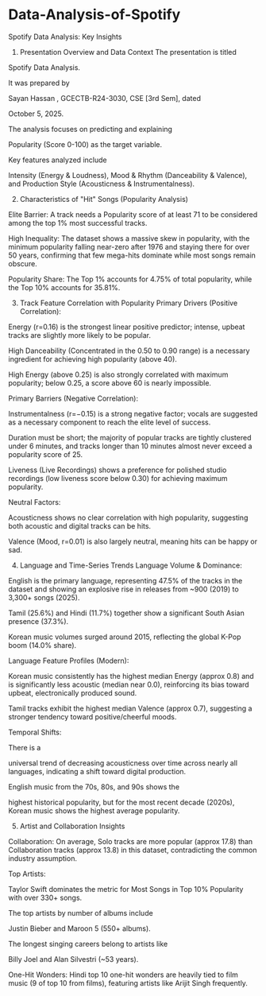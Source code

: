 # Data-Analysis-of-Spotify
Spotify Data Analysis: Key Insights
1. Presentation Overview and Data Context
The presentation is titled 

Spotify Data Analysis.

It was prepared by 

Sayan Hassan , GCECTB-R24-3030, CSE [3rd Sem], dated 

October 5, 2025.

The analysis focuses on predicting and explaining 

Popularity (Score 0-100) as the target variable.

Key features analyzed include 

Intensity (Energy & Loudness), Mood & Rhythm (Danceability & Valence), and Production Style (Acousticness & Instrumentalness).



2. Characteristics of "Hit" Songs (Popularity Analysis)

Elite Barrier: A track needs a Popularity score of at least 71 to be considered among the top 1% most successful tracks.



High Inequality: The dataset shows a massive skew in popularity, with the minimum popularity falling near-zero after 1976 and staying there for over 50 years, confirming that few mega-hits dominate while most songs remain obscure.


Popularity Share: The Top 1% accounts for 4.75% of total popularity, while the Top 10% accounts for 35.81%.


3. Track Feature Correlation with Popularity
Primary Drivers (Positive Correlation):


Energy (r=0.16) is the strongest linear positive predictor; intense, upbeat tracks are slightly more likely to be popular.


High Danceability (Concentrated in the 0.50 to 0.90 range) is a necessary ingredient for achieving high popularity (above 40).


High Energy (above 0.25) is also strongly correlated with maximum popularity; below 0.25, a score above 60 is nearly impossible.

Primary Barriers (Negative Correlation):


Instrumentalness (r=−0.15) is a strong negative factor; vocals are suggested as a necessary component to reach the elite level of success.



Duration must be short; the majority of popular tracks are tightly clustered under 6 minutes, and tracks longer than 10 minutes almost never exceed a popularity score of 25.


Liveness (Live Recordings) shows a preference for polished studio recordings (low liveness score below 0.30) for achieving maximum popularity.

Neutral Factors:


Acousticness shows no clear correlation with high popularity, suggesting both acoustic and digital tracks can be hits.


Valence (Mood, r=0.01) is also largely neutral, meaning hits can be happy or sad.

4. Language and Time-Series Trends
Language Volume & Dominance:


English is the primary language, representing 47.5% of the tracks in the dataset and showing an explosive rise in releases from ~900 (2019) to 3,300+ songs (2025).






Tamil (25.6%) and Hindi (11.7%) together show a significant South Asian presence (37.3%).




Korean music volumes surged around 2015, reflecting the global K-Pop boom (14.0% share).



Language Feature Profiles (Modern):


Korean music consistently has the highest median Energy (approx 0.8) and is significantly less acoustic (median near 0.0), reinforcing its bias toward upbeat, electronically produced sound.




Tamil tracks exhibit the highest median Valence (approx 0.7), suggesting a stronger tendency toward positive/cheerful moods.


Temporal Shifts:

There is a 

universal trend of decreasing acousticness over time across nearly all languages, indicating a shift toward digital production.



English music from the 70s, 80s, and 90s shows the 

highest historical popularity, but for the most recent decade (2020s), Korean music shows the highest average popularity.

5. Artist and Collaboration Insights

Collaboration: On average, Solo tracks are more popular (approx 17.8) than Collaboration tracks (approx 13.8) in this dataset, contradicting the common industry assumption.

Top Artists:


Taylor Swift dominates the metric for Most Songs in Top 10% Popularity with over 330+ songs.


The top artists by number of albums include 

Justin Bieber and Maroon 5 (550+ albums).


The longest singing careers belong to artists like 

Billy Joel and Alan Silvestri (~53 years).



One-Hit Wonders: Hindi top 10 one-hit wonders are heavily tied to film music (9 of top 10 from films), featuring artists like Arijit Singh frequently.

